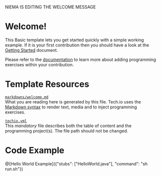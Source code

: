 NIEMA IS EDITING THE WELCOME MESSAGE

# Welcome!

This Basic template lets you get started quickly with a simple working example. If it is your first contribution then you should have a look at the [Getting Started](https://tech.io/doc/getting-started-create-playground) document.


Please refer to the [documentation](https://tech.io/doc) to learn more about adding programming exercises within your contribution.

# Template Resources

[`markdowns/welcome.md`](https://github.com/TechDotIO/techio-basic-template/blob/master/markdowns/welcome.md)  
What you are reading here is generated by this file. Tech.io uses the [Markdown syntax](https://tech.io/doc/reference-markdowns) to render text, media and to inject programming exercises.


[`techio.yml`](https://github.com/TechDotIO/techio-basic-template/blob/master/techio.yml)  
This *mandatory* file describes both the table of content and the programming project(s). The file path should not be changed.

# Code Example

@[Hello World Example]({"stubs": ["HelloWorld.java"], "command": "sh run.sh"})

